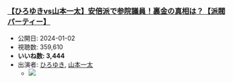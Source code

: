 ### [【ひろゆきvs山本一太】安倍派で参院議員！裏金の真相は？【派閥パーティー】](https://www.youtube.com/watch?v=sXxdYq4qchc)
-   公開日: 2024-01-02
-   視聴数: 359,610
-   **いいね数: 3,444**
-   出演者: [ひろゆき](/rehacq_fan/people/ひろゆき "wikilink"), [山本一太](/rehacq_fan/people/山本一太 "wikilink")
    - [![](https://img.youtube.com/vi/sXxdYq4qchc/hqdefault.jpg)](https://www.youtube.com/watch?v=sXxdYq4qchc)
